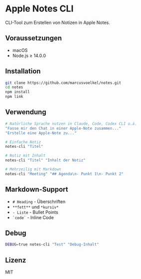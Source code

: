 # Apple Notes CLI

CLI-Tool zum Erstellen von Notizen in Apple Notes.

## Voraussetzungen

- macOS
- Node.js ≥ 14.0.0

## Installation

```bash
git clone https://github.com/marcusvoelkel/notes.git
cd notes
npm install
npm link
```

## Verwendung

```bash
# Natürliche Sprache nutzen in Claude, Code, Codex CLI o.ä.
"Fasse mir den Chat in einer Apple-Note zusammen..."
"Erstelle eine Apple-Note zu..."

# Einfache Notiz
notes-cli "Titel"

# Notiz mit Inhalt
notes-cli "Titel" "Inhalt der Notiz"

# Mehrzeilig mit Markdown
notes-cli "Meeting" "## Agenda\n- Punkt 1\n- Punkt 2"
```

## Markdown-Support

- `# Heading` - Überschriften
- `**fett**` und `*kursiv*`
- `- Liste` - Bullet Points
- `` `code` `` - Inline Code

## Debug

```bash
DEBUG=true notes-cli "Test" "Debug-Inhalt"
```

## Lizenz

MIT